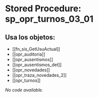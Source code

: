 # Stored Procedure: sp_opr_turnos_03_01

## Usa los objetos:
- [[fn_sis_GetUsuActual]]
- [[opr_auditoria]]
- [[opr_ausentismos]]
- [[opr_ausentismos_det]]
- [[opr_novedades]]
- [[opr_traza_novedades_2]]
- [[opr_turnos]]

*No code available.*
